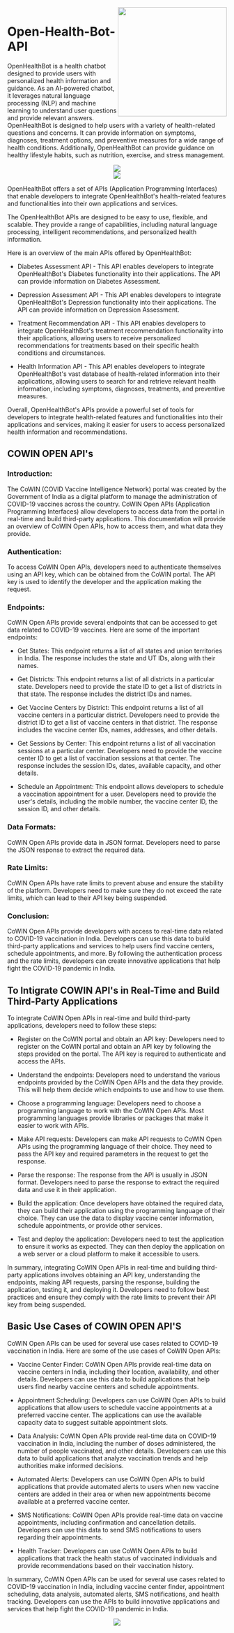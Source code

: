 <img src="https://vivifyassets.s3.ap-south-1.amazonaws.com/lifeeazy-logo1.png" align="right" width="250"/> 

# Open-Health-Bot-API

OpenHealthBot is a health chatbot designed to provide users with personalized health information and guidance. As an AI-powered chatbot, it leverages natural language processing (NLP) and machine learning to understand user questions and provide relevant answers. OpenHealthBot is designed to help users with a variety of health-related questions and concerns. It can provide information on symptoms, diagnoses, treatment options, and preventive measures for a wide range of health conditions. Additionally, OpenHealthBot can provide guidance on healthy lifestyle habits, such as nutrition, exercise, and stress management.

<div align="center">
  
  <img src="https://img.shields.io/badge/Python-3.7-yellowgreen" />
    
  </div>
  
<div align="center">
 <img  src="https://user-images.githubusercontent.com/97886638/220600771-c11ddaf8-8030-4fe5-b867-6bc2647eff64.png" />
  
</div>

OpenHealthBot offers a set of APIs (Application Programming Interfaces) that enable developers to integrate OpenHealthBot's health-related features and functionalities into their own applications and services.

The OpenHealthBot APIs are designed to be easy to use, flexible, and scalable. They provide a range of capabilities, including natural language processing, intelligent recommendations, and personalized health information.

Here is an overview of the main APIs offered by OpenHealthBot:

 - Diabetes Assessment API - This API enables developers to integrate OpenHealthBot's Diabetes functionality into their applications. The API can provide information on Diabetes Assessment.

 - Depression Assessment API - This API enables developers to integrate OpenHealthBot's Depression functionality into their applications. The API can provide information on Depression Assessment.

 - Treatment Recommendation API - This API enables developers to integrate OpenHealthBot's treatment recommendation functionality into their applications, allowing users to receive personalized recommendations for treatments based on their specific health conditions and circumstances.

 - Health Information API - This API enables developers to integrate OpenHealthBot's vast database of health-related information into their applications, allowing users to search for and retrieve relevant health information, including symptoms, diagnoses, treatments, and preventive measures.

Overall, OpenHealthBot's APIs provide a powerful set of tools for developers to integrate health-related features and functionalities into their applications and services, making it easier for users to access personalized health information and recommendations.

## COWIN OPEN API's

### Introduction:

The CoWIN (COVID Vaccine Intelligence Network) portal was created by the Government of India as a digital platform to manage the administration of COVID-19 vaccines across the country. CoWIN Open APIs (Application Programming Interfaces) allow developers to access data from the portal in real-time and build third-party applications. This documentation will provide an overview of CoWIN Open APIs, how to access them, and what data they provide.

### Authentication:
To access CoWIN Open APIs, developers need to authenticate themselves using an API key, which can be obtained from the CoWIN portal. The API key is used to identify the developer and the application making the request.

### Endpoints:
CoWIN Open APIs provide several endpoints that can be accessed to get data related to COVID-19 vaccines. Here are some of the important endpoints:

 - Get States: This endpoint returns a list of all states and union territories in India. The response includes the state and UT IDs, along with their names.

 - Get Districts: This endpoint returns a list of all districts in a particular state. Developers need to provide the state ID to get a list of districts in that state. The response includes the district IDs and names.

 - Get Vaccine Centers by District: This endpoint returns a list of all vaccine centers in a particular district. Developers need to provide the district ID to get a list of vaccine centers in that district. The response includes the vaccine center IDs, names, addresses, and other details.

 - Get Sessions by Center: This endpoint returns a list of all vaccination sessions at a particular center. Developers need to provide the vaccine center ID to get a list of vaccination sessions at that center. The response includes the session IDs, dates, available capacity, and other details.

 - Schedule an Appointment: This endpoint allows developers to schedule a vaccination appointment for a user. Developers need to provide the user's details, including the mobile number, the vaccine center ID, the session ID, and other details.

### Data Formats:
CoWIN Open APIs provide data in JSON format. Developers need to parse the JSON response to extract the required data.

### Rate Limits:
CoWIN Open APIs have rate limits to prevent abuse and ensure the stability of the platform. Developers need to make sure they do not exceed the rate limits, which can lead to their API key being suspended.

### Conclusion:
CoWIN Open APIs provide developers with access to real-time data related to COVID-19 vaccination in India. Developers can use this data to build third-party applications and services to help users find vaccine centers, schedule appointments, and more. By following the authentication process and the rate limits, developers can create innovative applications that help fight the COVID-19 pandemic in India.

## To Intigrate COWIN API's in Real-Time and Build Third-Party Applications

To integrate CoWIN Open APIs in real-time and build third-party applications, developers need to follow these steps:

 - Register on the CoWIN portal and obtain an API key: Developers need to register on the CoWIN portal and obtain an API key by following the steps provided on the portal. The API key is required to authenticate and access the APIs.

 - Understand the endpoints: Developers need to understand the various endpoints provided by the CoWIN Open APIs and the data they provide. This will help them decide which endpoints to use and how to use them.

 - Choose a programming language: Developers need to choose a programming language to work with the CoWIN Open APIs. Most programming languages provide libraries or packages that make it easier to work with APIs.

 - Make API requests: Developers can make API requests to CoWIN Open APIs using the programming language of their choice. They need to pass the API key and required parameters in the request to get the response.

 - Parse the response: The response from the API is usually in JSON format. Developers need to parse the response to extract the required data and use it in their application.

 - Build the application: Once developers have obtained the required data, they can build their application using the programming language of their choice. They can use the data to display vaccine center information, schedule appointments, or provide other services.

 - Test and deploy the application: Developers need to test the application to ensure it works as expected. They can then deploy the application on a web server or a cloud platform to make it accessible to users.

In summary, integrating CoWIN Open APIs in real-time and building third-party applications involves obtaining an API key, understanding the endpoints, making API requests, parsing the response, building the application, testing it, and deploying it. Developers need to follow best practices and ensure they comply with the rate limits to prevent their API key from being suspended.

## Basic Use Cases of COWIN OPEN API'S

CoWIN Open APIs can be used for several use cases related to COVID-19 vaccination in India. Here are some of the use cases of CoWIN Open APIs:

 - Vaccine Center Finder: CoWIN Open APIs provide real-time data on vaccine centers in India, including their location, availability, and other details. Developers can use this data to build applications that help users find nearby vaccine centers and schedule appointments.

 - Appointment Scheduling: Developers can use CoWIN Open APIs to build applications that allow users to schedule vaccine appointments at a preferred vaccine center. The applications can use the available capacity data to suggest suitable appointment slots.

 - Data Analysis: CoWIN Open APIs provide real-time data on COVID-19 vaccination in India, including the number of doses administered, the number of people vaccinated, and other details. Developers can use this data to build applications that analyze vaccination trends and help authorities make informed decisions.

 - Automated Alerts: Developers can use CoWIN Open APIs to build applications that provide automated alerts to users when new vaccine centers are added in their area or when new appointments become available at a preferred vaccine center.

 - SMS Notifications: CoWIN Open APIs provide real-time data on vaccine appointments, including confirmation and cancellation details. Developers can use this data to send SMS notifications to users regarding their appointments.

 - Health Tracker: Developers can use CoWIN Open APIs to build applications that track the health status of vaccinated individuals and provide recommendations based on their vaccination history.

In summary, CoWIN Open APIs can be used for several use cases related to COVID-19 vaccination in India, including vaccine center finder, appointment scheduling, data analysis, automated alerts, SMS notifications, and health tracking. Developers can use the APIs to build innovative applications and services that help fight the COVID-19 pandemic in India.

<p align="center">
<img src="https://vivifyassets.s3.ap-south-1.amazonaws.com/cropped-vivify_login.png" margin_left="100"/>
</p>
